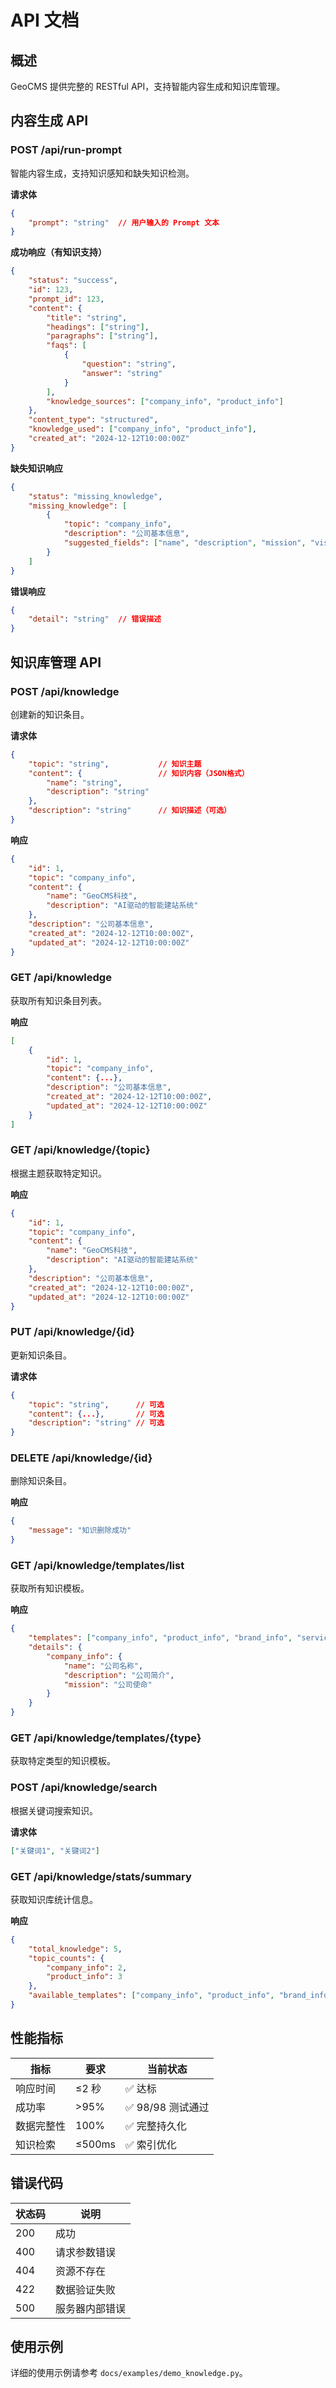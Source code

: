 # API 文档

## 概述

GeoCMS 提供完整的 RESTful API，支持智能内容生成和知识库管理。

## 内容生成 API

### POST /api/run-prompt

智能内容生成，支持知识感知和缺失知识检测。

**请求体**
```json
{
    "prompt": "string"  // 用户输入的 Prompt 文本
}
```

**成功响应（有知识支持）**
```json
{
    "status": "success",
    "id": 123,
    "prompt_id": 123,
    "content": {
        "title": "string",
        "headings": ["string"],
        "paragraphs": ["string"],
        "faqs": [
            {
                "question": "string",
                "answer": "string"
            }
        ],
        "knowledge_sources": ["company_info", "product_info"]
    },
    "content_type": "structured",
    "knowledge_used": ["company_info", "product_info"],
    "created_at": "2024-12-12T10:00:00Z"
}
```

**缺失知识响应**
```json
{
    "status": "missing_knowledge",
    "missing_knowledge": [
        {
            "topic": "company_info",
            "description": "公司基本信息",
            "suggested_fields": ["name", "description", "mission", "vision"]
        }
    ]
}
```

**错误响应**
```json
{
    "detail": "string"  // 错误描述
}
```

## 知识库管理 API

### POST /api/knowledge

创建新的知识条目。

**请求体**
```json
{
    "topic": "string",           // 知识主题
    "content": {                 // 知识内容（JSON格式）
        "name": "string",
        "description": "string"
    },
    "description": "string"      // 知识描述（可选）
}
```

**响应**
```json
{
    "id": 1,
    "topic": "company_info",
    "content": {
        "name": "GeoCMS科技",
        "description": "AI驱动的智能建站系统"
    },
    "description": "公司基本信息",
    "created_at": "2024-12-12T10:00:00Z",
    "updated_at": "2024-12-12T10:00:00Z"
}
```

### GET /api/knowledge

获取所有知识条目列表。

**响应**
```json
[
    {
        "id": 1,
        "topic": "company_info",
        "content": {...},
        "description": "公司基本信息",
        "created_at": "2024-12-12T10:00:00Z",
        "updated_at": "2024-12-12T10:00:00Z"
    }
]
```

### GET /api/knowledge/{topic}

根据主题获取特定知识。

**响应**
```json
{
    "id": 1,
    "topic": "company_info",
    "content": {
        "name": "GeoCMS科技",
        "description": "AI驱动的智能建站系统"
    },
    "description": "公司基本信息",
    "created_at": "2024-12-12T10:00:00Z",
    "updated_at": "2024-12-12T10:00:00Z"
}
```

### PUT /api/knowledge/{id}

更新知识条目。

**请求体**
```json
{
    "topic": "string",      // 可选
    "content": {...},       // 可选
    "description": "string" // 可选
}
```

### DELETE /api/knowledge/{id}

删除知识条目。

**响应**
```json
{
    "message": "知识删除成功"
}
```

### GET /api/knowledge/templates/list

获取所有知识模板。

**响应**
```json
{
    "templates": ["company_info", "product_info", "brand_info", "service_info"],
    "details": {
        "company_info": {
            "name": "公司名称",
            "description": "公司简介",
            "mission": "公司使命"
        }
    }
}
```

### GET /api/knowledge/templates/{type}

获取特定类型的知识模板。

### POST /api/knowledge/search

根据关键词搜索知识。

**请求体**
```json
["关键词1", "关键词2"]
```

### GET /api/knowledge/stats/summary

获取知识库统计信息。

**响应**
```json
{
    "total_knowledge": 5,
    "topic_counts": {
        "company_info": 2,
        "product_info": 3
    },
    "available_templates": ["company_info", "product_info", "brand_info", "service_info"]
}
```

## 性能指标

| 指标 | 要求 | 当前状态 |
|------|------|----------|
| 响应时间 | ≤2 秒 | ✅ 达标 |
| 成功率 | >95% | ✅ 98/98 测试通过 |
| 数据完整性 | 100% | ✅ 完整持久化 |
| 知识检索 | ≤500ms | ✅ 索引优化 |

## 错误代码

| 状态码 | 说明 |
|--------|------|
| 200 | 成功 |
| 400 | 请求参数错误 |
| 404 | 资源不存在 |
| 422 | 数据验证失败 |
| 500 | 服务器内部错误 |

## 使用示例

详细的使用示例请参考 `docs/examples/demo_knowledge.py`。
